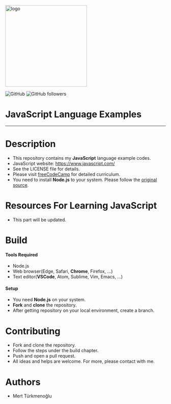<img src="https://upload.wikimedia.org/wikipedia/commons/6/6a/JavaScript-logo.png" alt="logo" width="256" height="256"/>  

![GitHub](https://img.shields.io/github/license/mertturkmenoglu/js) ![GitHub followers](https://img.shields.io/github/followers/mertturkmenoglu.svg?style=social)
# JavaScript Language Examples
***
# Description
* This repository contains my **JavaScript** language example codes.
* JavaScript website: https://www.javascript.com/
* See the LICENSE file for details.
* Please visit [freeCodeCamp] for detailed curriculum.
* You need to install **Node.js** to your system. Please follow the [original source].
# Resources For Learning JavaScript
* This part will be updated.
# Build
#### Tools Required
* Node.js
* Web browser(Edge, Safari, **Chrome**, Firefox, ...)
* Text editor(**VSCode**, Atom, Sublime, Vim, Emacs, ...)
#### Setup
* You need **Node.js** on your system.
* **Fork** and **clone** the repository.
* After getting repository on your local environment, create a branch.
# Contributing
* Fork and clone the repository.
* Follow the steps under the build chapter.
* Push and open a pull request.
* All ideas and helps are welcome. For more, please contact with me.
# Authors
* Mert Türkmenoğlu

[original source]: https://nodejs.org/en/
[freeCodeCamp]: https://learn.freecodecamp.org/